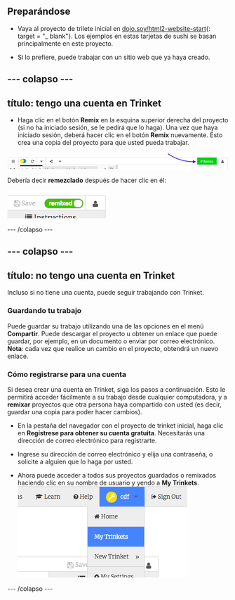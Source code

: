 ## Preparándose

- Vaya al proyecto de trilete inicial en [dojo.soy/html2-website-start](http://dojo.soy/html2-website-start){: target = "_ blank"}. Los ejemplos en estas tarjetas de sushi se basan principalmente en este proyecto.

- Si lo prefiere, puede trabajar con un sitio web que ya haya creado.

## \--- colapso \---

## título: tengo una cuenta en Trinket

- Haga clic en el botón **Remix** en la esquina superior derecha del proyecto (si no ha iniciado sesión, se le pedirá que lo haga). Una vez que haya iniciado sesión, deberá hacer clic en el botón **Remix** nuevamente. Esto crea una copia del proyecto para que usted pueda trabajar. 

![Botón Remix](images/tktRemixButtonArrow.png)

Debería decir **remezclado** después de hacer clic en él:

![El botón ahora dice "remixado"](images/tktRemixedSmall.png)

\--- /colapso \---

## \--- colapso \---

## título: no tengo una cuenta en Trinket

Incluso si no tiene una cuenta, puede seguir trabajando con Trinket.

### Guardando tu trabajo

Puede guardar su trabajo utilizando una de las opciones en el menú **Compartir**. Puede descargar el proyecto u obtener un enlace que puede guardar, por ejemplo, en un documento o enviar por correo electrónico. **Nota**: cada vez que realice un cambio en el proyecto, obtendrá un nuevo enlace.

### Cómo registrarse para una cuenta

Si desea crear una cuenta en Trinket, siga los pasos a continuación. Esto le permitirá acceder fácilmente a su trabajo desde cualquier computadora, y a **remixar** proyectos que otra persona haya compartido con usted (es decir, guardar una copia para poder hacer cambios).

- En la pestaña del navegador con el proyecto de trinket inicial, haga clic en **Regístrese para obtener su cuenta gratuita**. Necesitarás una dirección de correo electrónico para registrarte.

- Ingrese su dirección de correo electrónico y elija una contraseña, o solicite a alguien que lo haga por usted.

- Ahora puede acceder a todos sus proyectos guardados o remixados haciendo clic en su nombre de usuario y yendo a **My Trinkets**. !["elemento de menú My Trinkets"](images/myTrinketsMenu.png)

\--- /colapso \---
